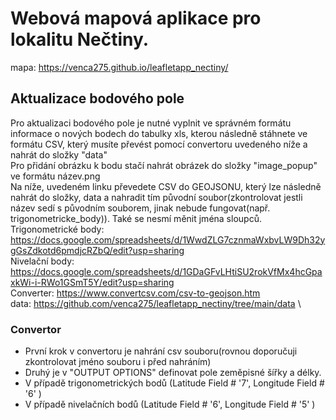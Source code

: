 # Webová mapová aplikace pro lokalitu Nečtiny.

mapa: https://venca275.github.io/leafletapp_nectiny/

## Aktualizace bodového pole
Pro aktualizaci bodového pole je nutné vyplnit ve správném formátu informace o nových bodech do tabulky xls, kterou následně stáhnete ve formátu CSV, který musíte převést pomocí convertoru uvedeného níže a nahrát do složky "data"\
Pro přidání obrázku k bodu stačí nahrát obrázek do složky "image_popup" ve formátu název.png\
Na níže, uvedeném linku převedete CSV do GEOJSONU, který lze následně nahrát do složky, data a nahradit tím původní soubor(zkontrolovat jestli název sedí s původním souborem, jinak nebude fungovat(např. trigonometricke_body)). Také se nesmí měnit jména sloupců. \
Trigonometrické body: https://docs.google.com/spreadsheets/d/1WwdZLG7cznmaWxbvLW9Dh32ygGsZdkotd6pmdjcRZbQ/edit?usp=sharing \
Nivelační body: https://docs.google.com/spreadsheets/d/1GDaGFvLHtiSU2rokVfMx4hcGpaxkWi-i-RWo1GSmT5Y/edit?usp=sharing \
Converter: https://www.convertcsv.com/csv-to-geojson.htm \
data: https://github.com/venca275/leafletapp_nectiny/tree/main/data \
 ### Convertor
 - První krok v convertoru je nahrání csv souboru(rovnou doporučuji zkontrolovat jméno souboru i před nahráním)
 - Druhý je v "OUTPUT OPTIONS" definovat pole zeměpisné šířky a délky.
 - V případě trigonometrických bodů (Latitude Field # '7', Longitude Field # '6' ) 
 - V případě nivelačních bodů (Latitude Field # '6', Longitude Field # '5' )

